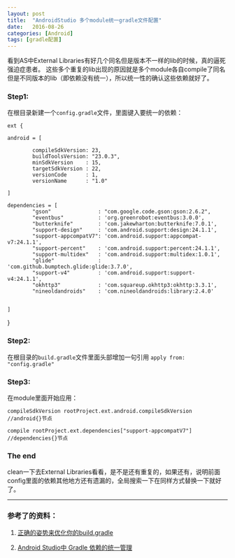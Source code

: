 ```yaml
---
layout: post
title:  "AndroidStudio 多个module统一gradle文件配置"
date:   2016-08-26 
categories: [Android]
tags: [gradle配置]
---
```


看到AS中External Libraries有好几个同名但是版本不一样的lib的时候，真的逼死强迫症患者。
这些多个重复的lib出现的原因就是多个module各自compile了同名但是不同版本的lib（即依赖没有统一），所以统一性的确认这些依赖就好了。


### Step1:

在根目录新建一个`config.gradle`文件，里面键入要统一的依赖：

    ext {

    android = [

            compileSdkVersion: 23,
            buildToolsVersion: "23.0.3",
            minSdkVersion    : 15,
            targetSdkVersion : 22,
            versionCode      : 1,
            versionName      : "1.0"

    ]

    dependencies = [
            "gson"               : "com.google.code.gson:gson:2.6.2",
            "eventbus"           : 'org.greenrobot:eventbus:3.0.0',
            "butterknife"        : 'com.jakewharton:butterknife:7.0.1',
            "support-design"     : 'com.android.support:design:24.1.1',
            "support-appcompatV7": 'com.android.support:appcompat-v7:24.1.1',
            "support-percent"    : 'com.android.support:percent:24.1.1',
            "support-multidex"   : 'com.android.support:multidex:1.0.1',
            "glide"              : 'com.github.bumptech.glide:glide:3.7.0',
            "support-v4"         : 'com.android.support:support-v4:24.1.1',
            "okhttp3"            : 'com.squareup.okhttp3:okhttp:3.3.1',
            "nineoldandroids"    : 'com.nineoldandroids:library:2.4.0'


    ]


}

### Step2:

在根目录的`build.gradle`文件里面头部增加一句引用
`apply from: "config.gradle"`

### Step3:

在module里面开始应用：



    compileSdkVersion rootProject.ext.android.compileSdkVersion //android{}节点

    compile rootProject.ext.dependencies["support-appcompatV7"] //dependencies{}节点


### The end 

clean一下去External Libraries看看，是不是还有重复的，如果还有，说明前面config里面的依赖其他地方还有遗漏的，全局搜索一下在同样方式替换一下就好了。

_________

### 参考了的资料：

1. [正确的姿势来优化你的build.gradle](http://chenzhongjin.cn/2016/06/23/%E6%AD%A3%E7%A1%AE%E7%9A%84%E5%A7%BF%E5%8A%BF%E6%9D%A5%E4%BC%98%E5%8C%96%E4%BD%A0%E7%9A%84build-gradle/)

2. [Android Studio中 Gradle 依赖的统一管理](http://lixinwei.me/2016/04/26/AndroidStudio%E4%B8%ADGradle%E4%BE%9D%E8%B5%96%E7%9A%84%E7%BB%9F%E4%B8%80%E7%AE%A1%E7%90%86/)



 



